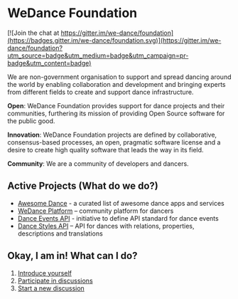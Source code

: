 # WeDance Foundation

[![Join the chat at https://gitter.im/we-dance/foundation](https://badges.gitter.im/we-dance/foundation.svg)](https://gitter.im/we-dance/foundation?utm_source=badge&utm_medium=badge&utm_campaign=pr-badge&utm_content=badge)

We are non-government organisation to support and spread dancing around the world by enabling collaboration and development and bringing experts from different fields to create and support dance infrastructure.

**Open**: WeDance Foundation provides support for dance projects and their communities, furthering its mission of providing Open Source software for the public good.

**Innovation**: WeDance Foundation projects are defined by collaborative, consensus-based processes, an open, pragmatic software license and a desire to create high quality software that leads the way in its field.

**Community**: We are a community of developers and dancers.

## Active Projects (What do we do?)

- [Awesome Dance](https://github.com/we-dance/awesome-dance) - a curated list of awesome dance apps and services
- [WeDance Platform](https://github.com/we-dance/platform) – community platform for dancers
- [Dance Events API](https://github.com/we-dance/foundation/issues/3) - initiative to define API standard for dance events
- [Dance Styles API](https://github.com/we-dance/dance-styles) – API for dances with relations, properties, descriptions and translations

## Okay, I am in! What can I do?

1. [Introduce yourself](https://github.com/we-dance/foundation/issues/1)
2. [Participate in discussions](https://github.com/we-dance/foundation/issues/)
3. [Start a new discussion](https://github.com/we-dance/foundation/issues/new)
